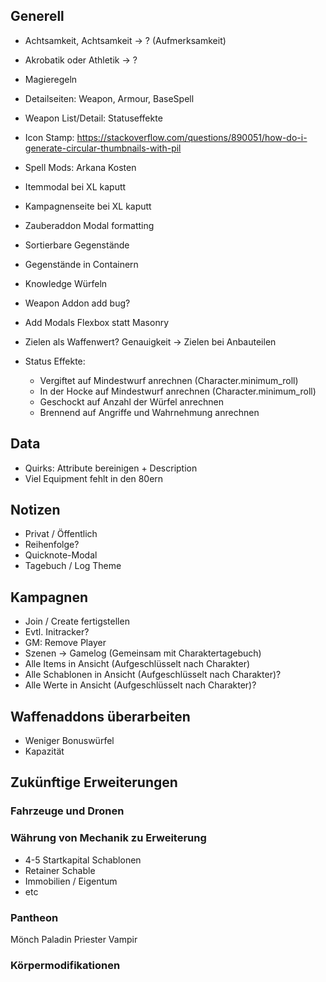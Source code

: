 ## Generell

- Achtsamkeit, Achtsamkeit -> ? (Aufmerksamkeit)
- Akrobatik oder Athletik -> ?

- Magieregeln
- Detailseiten: Weapon, Armour, BaseSpell
- Weapon List/Detail: Statuseffekte
- Icon Stamp: https://stackoverflow.com/questions/890051/how-do-i-generate-circular-thumbnails-with-pil
- Spell Mods: Arkana Kosten
- Itemmodal bei XL kaputt
- Kampagnenseite bei XL kaputt
- Zauberaddon Modal formatting

- Sortierbare Gegenstände
- Gegenstände in Containern

- Knowledge Würfeln
- Weapon Addon add bug?
- Add Modals Flexbox statt Masonry
- Zielen als Waffenwert? Genauigkeit -> Zielen bei Anbauteilen
- Status Effekte:
  - Vergiftet auf Mindestwurf anrechnen (Character.minimum_roll)
  - In der Hocke auf Mindestwurf anrechnen (Character.minimum_roll)
  - Geschockt auf Anzahl der Würfel anrechnen
  - Brennend auf Angriffe und Wahrnehmung anrechnen

## Data

- Quirks: Attribute bereinigen + Description
- Viel Equipment fehlt in den 80ern

## Notizen

* Privat / Öffentlich
* Reihenfolge?
* Quicknote-Modal
* Tagebuch / Log Theme

## Kampagnen

- Join / Create fertigstellen
- Evtl. Initracker?
- GM: Remove Player
- Szenen -> Gamelog (Gemeinsam mit Charaktertagebuch)
- Alle Items in Ansicht (Aufgeschlüsselt nach Charakter)
- Alle Schablonen in Ansicht (Aufgeschlüsselt nach Charakter)?
- Alle Werte in Ansicht (Aufgeschlüsselt nach Charakter)?

## Waffenaddons überarbeiten

- Weniger Bonuswürfel
- Kapazität

## Zukünftige Erweiterungen


### Fahrzeuge und Dronen

### Währung von Mechanik zu Erweiterung

- 4-5 Startkapital Schablonen
- Retainer Schable 
- Immobilien / Eigentum
- etc

### Pantheon
  Mönch
  Paladin
  Priester
  Vampir
  
### Körpermodifikationen
